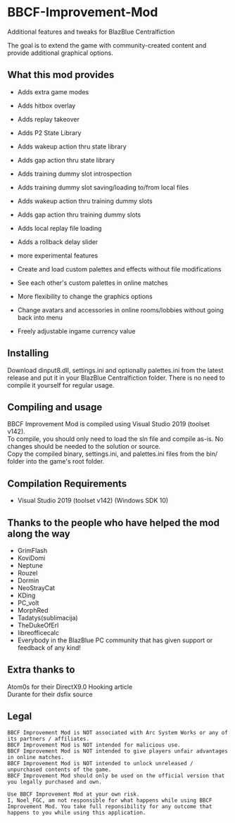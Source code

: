 # BBCF-Improvement-Mod
Additional features and tweaks for BlazBlue Centralfiction

The goal is to extend the game with community-created content and provide additional graphical options.

## What this mod provides
- Adds extra game modes
- Adds hitbox overlay
- Adds replay takeover
- Adds P2 State Library
- Adds wakeup action thru state library
- Adds gap action thru state library
- Adds training dummy slot introspection
- Adds training dummy slot saving/loading to/from local files
- Adds wakeup action thru training dummy slots
- Adds gap action thru training dummy slots
- Adds local replay file loading
- Adds a rollback delay slider 
- more experimental features


- Create and load custom palettes and effects without file modifications
- See each other's custom palettes in online matches
- More flexibility to change the graphics options
- Change avatars and accessories in online rooms/lobbies without going back into menu
- Freely adjustable ingame currency value

## Installing
Download dinput8.dll, settings.ini and optionally palettes.ini from the latest release and put it in your BlazBlue Centralfiction folder. There is no need to compile it yourself for regular usage.


## Compiling and usage
BBCF Improvement Mod is compiled using Visual Studio 2019 (toolset v142). <br>
To compile, you should only need to load the sln file and compile as-is. No changes should be needed to the solution or source.<br>
Copy the compiled binary, settings.ini, and palettes.ini files from the bin/ folder into the game's root folder.

## Compilation Requirements
- Visual Studio 2019 (toolset v142) (Windows SDK 10)

## Thanks to the people who have helped the mod along the way
* GrimFlash
* KoviDomi
* Neptune
* Rouzel
* Dormin
* NeoStrayCat
* KDing
* PC_volt
* MorphRed
* Tadatys(sublimacija)
* TheDukeOfErl
* libreofficecalc
* Everybody in the BlazBlue PC community that has given support or feedback of any kind!

## Extra thanks to
Atom0s for their DirectX9.0 Hooking article<br>
Durante for their dsfix source

## Legal
```
BBCF Improvement Mod is NOT associated with Arc System Works or any of its partners / affiliates.
BBCF Improvement Mod is NOT intended for malicious use.
BBCF Improvement Mod is NOT intended to give players unfair advantages in online matches.
BBCF Improvement Mod is NOT intended to unlock unreleased / unpurchased contents of the game.
BBCF Improvement Mod should only be used on the official version that you legally purchased and own.

Use BBCF Improvement Mod at your own risk.
I, Noel_FGC, am not responsible for what happens while using BBCF Improvement Mod. You take full reponsibility for any outcome that happens to you while using this application.
```
